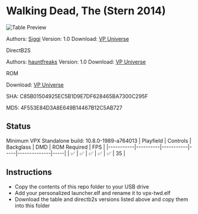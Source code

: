 # Walking Dead, The (Stern 2014)

![Table Preview](https://vpuniverse.com/screenshots/monthly_2022_01/twd.png.c8eaa94a11ef88bf016e4cae036f7271.png)

Authors: [Siggi](https://vpuniverse.com/profile/8779-siggi/)
Version: 1.0
Download: [VP Universe](https://vpuniverse.com/files/file/8678-the-walking-dead-siggis-mod/)

DirectB2S

Authors: [hauntfreaks](https://vpuniverse.com/profile/5216-hauntfreaks/)
Version: 1.0
Download: [VP Universe](https://vpuniverse.com/files/file/12804-walking-dead-pro-stern-2014-b2s-with-full-dmd/)

ROM

Download: [VP Universe](https://vpuniverse.com/files/file/3919-walking-dead-the-limited-edition-v156/)

SHA: C85B01504925EC5B1D9E7DF628465BA7300C295F

MD5: 4F553E84D3A8E649B14467B12C5AB727

## Status 

Minimum VPX Standalone build: 10.8.0-1989-a764013
| Playfield | Controls | Backglass | DMD | ROM Required | FPS | 
|-----------|----------|-----------|-----|--------------|-----|
| :white_check_mark: | :white_check_mark: | :white_check_mark: | :white_check_mark: | :white_check_mark: | 35 |

## Instructions

- Copy the contents of this repo folder to your USB drive
- Add your personalized launcher.elf and rename it to vpx-twd.elf
- Download the table and directb2s versions listed above and copy them into this folder